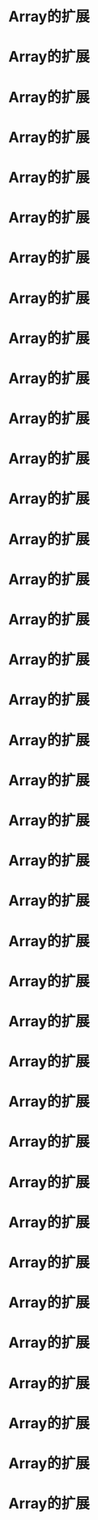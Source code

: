 # Array的扩展
# Array的扩展
# Array的扩展
# Array的扩展
# Array的扩展
# Array的扩展
# Array的扩展
# Array的扩展
# Array的扩展
# Array的扩展
# Array的扩展
# Array的扩展
# Array的扩展
# Array的扩展
# Array的扩展
# Array的扩展
# Array的扩展
# Array的扩展
# Array的扩展
# Array的扩展
# Array的扩展
# Array的扩展
# Array的扩展
# Array的扩展
# Array的扩展
# Array的扩展
# Array的扩展
# Array的扩展
# Array的扩展
# Array的扩展
# Array的扩展
# Array的扩展
# Array的扩展
# Array的扩展
# Array的扩展
# Array的扩展
# Array的扩展
# Array的扩展